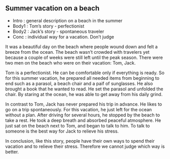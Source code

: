 ## Summer vacation on a beach

- Intro : general description on a beach in the summer
- Body1 : Tom’s story - perfectionist
- Body2 : Jack’s story - spontaneous traveler
- Conc : individual way for a vacation. Don’t judge

It was a beautiful day on the beach where people wound down and felt a breeze from the ocean. The beach wasn’t crowded with travelers yet because a couple of weeks were still left until the peak season. There were two men on the beach who were on their vacation: Tom, Jack.

Tom is a perfectionist. He can be comfortable only if everything is ready. So for this summer vacation, he prepared all needed items from beginning to end such as a parasol, a beach chair and a paif of sunglasses. He also brought a book that he wanted to read. He set the parasol and unfolded the chair. By staring at the ocean, he was able to get away from his daily grind.

In contrast to Tom, Jack has never prepared his trip in advance. He likes to go on a trip spontaneously. For this vacation, he just left for the ocean without a plan. After driving for several hours, he stopped by the beach to take a rest. He took a deep breath and absorbed peaceful atmosphere. He just sat on the beach next to Tom, and began to talk to him. To talk to someone is the best way for Jack to relieve his stress.

In conclusion, like this story, people have their own ways to spend their vacation and to relieve their stress. Therefore we cannot judge which way is better. 
